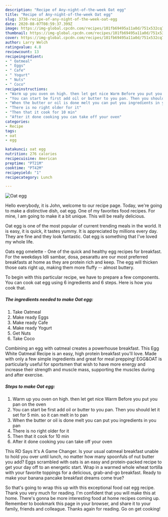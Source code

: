 ```yaml
---
description: "Recipe of Any-night-of-the-week Oat egg"
title: "Recipe of Any-night-of-the-week Oat egg"
slug: 3738-recipe-of-any-night-of-the-week-oat-egg
date: 2020-08-07T08:59:37.399Z
image: https://img-global.cpcdn.com/recipes/101fb69495a11a0d/751x532cq70/oat-egg-recipe-main-photo.jpg
thumbnail: https://img-global.cpcdn.com/recipes/101fb69495a11a0d/751x532cq70/oat-egg-recipe-main-photo.jpg
cover: https://img-global.cpcdn.com/recipes/101fb69495a11a0d/751x532cq70/oat-egg-recipe-main-photo.jpg
author: Larry Welch
ratingvalue: 4.8
reviewcount: 13
recipeingredient:
- " Oatmeal"
- " Eggs"
- " Cafe"
- " Yogurt"
- " Nuts"
- " Coco"
recipeinstructions:
- "Warm up you oven on high. then let get nice Warm Before you put you pan on the oven"
- "You can start be first add oil or butter to you pan. Then you should let it set for 5 min. so it can melt in to pan"
- "When the butter or oil is done melt you can put you ingredients in you pan"
- "There is no right older for it"
- "Then that it cook for 10 min"
- "After it done cooking you can take off your oven"
categories:
- Recipe
tags:
- oat
- egg

katakunci: oat egg 
nutrition: 276 calories
recipecuisine: American
preptime: "PT21M"
cooktime: "PT42M"
recipeyield: "1"
recipecategory: Lunch

---
```



![Oat egg](https://img-global.cpcdn.com/recipes/101fb69495a11a0d/751x532cq70/oat-egg-recipe-main-photo.jpg)

Hello everybody, it is John, welcome to our recipe page. Today, we're going to make a distinctive dish, oat egg. One of my favorites food recipes. For mine, I am going to make it a bit unique. This will be really delicious.

Oat egg is one of the most popular of current trending meals in the world. It is easy, it is quick, it tastes yummy. It is appreciated by millions every day. They are fine and they look fantastic. Oat egg is something that I've loved my whole life.

Oats egg omelette - One of the quick and healthy egg recipes for breakfast. For the weekdays Idli sambar, dosa, pesarattu are our most preferred breakfasts at home as they are protein rich and keep. The egg will thicken those oats right up, making them more fluffy -- almost buttery.


To begin with this particular recipe, we have to prepare a few components. You can cook oat egg using 6 ingredients and 6 steps. Here is how you cook that.

<!--inarticleads1-->

##### The ingredients needed to make Oat egg:

1. Take  Oatmeal
1. Make ready  Eggs
1. Make ready  Cafe
1. Make ready  Yogurt
1. Get  Nuts
1. Take  Coco


Combining an egg with oatmeal creates a powerhouse breakfast. This Egg White Oatmeal Recipe is an easy, high protein breakfast you&#39;ll love. Made with only a few simple ingredients and great for meal prepping! EGG&amp;OAT is particularly useful for sportsmen that wish to have more energy and increase their strength and muscle mass, supporting the muscles during and after exercise. 

<!--inarticleads2-->

##### Steps to make Oat egg:

1. Warm up you oven on high. then let get nice Warm Before you put you pan on the oven
1. You can start be first add oil or butter to you pan. Then you should let it set for 5 min. so it can melt in to pan
1. When the butter or oil is done melt you can put you ingredients in you pan
1. There is no right older for it
1. Then that it cook for 10 min
1. After it done cooking you can take off your oven


This RD Says It&#39;s A Game Changer. Is your usual oatmeal breakfast unable to hold you over until lunch, no matter how many spoonfuls of nut butter you add? Eggs scrambled with oats is an easy and protein-packed recipe to get your day off to an energetic start. Wrap in a warmed whole wheat tortilla with your favorite toppings for a delicious, grab-and-go breakfast. Ready to make your banana pancake breakfast dreams come true? 

So that's going to wrap this up with this exceptional food oat egg recipe. Thank you very much for reading. I'm confident that you will make this at home. There's gonna be more interesting food at home recipes coming up. Remember to bookmark this page in your browser, and share it to your family, friends and colleague. Thanks again for reading. Go on get cooking!
